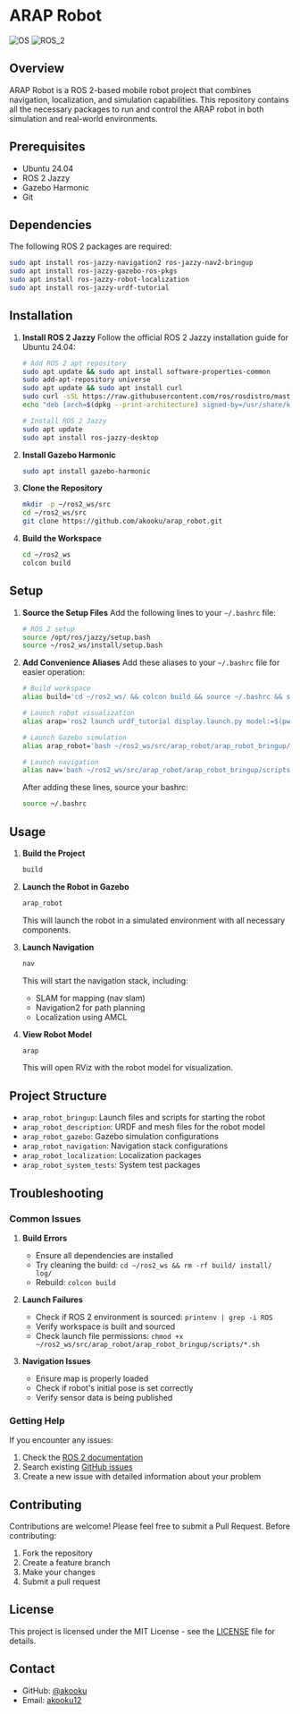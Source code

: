 # ARAP Robot

![OS](https://img.shields.io/ubuntu/v/ubuntu-wallpapers/noble)
![ROS_2](https://img.shields.io/ros/v/jazzy/rclcpp)

## Overview
ARAP Robot is a ROS 2-based mobile robot project that combines navigation, localization, and simulation capabilities. This repository contains all the necessary packages to run and control the ARAP robot in both simulation and real-world environments.

## Prerequisites
- Ubuntu 24.04
- ROS 2 Jazzy
- Gazebo Harmonic
- Git

## Dependencies
The following ROS 2 packages are required:
```bash
sudo apt install ros-jazzy-navigation2 ros-jazzy-nav2-bringup
sudo apt install ros-jazzy-gazebo-ros-pkgs
sudo apt install ros-jazzy-robot-localization
sudo apt install ros-jazzy-urdf-tutorial
```

## Installation

1. **Install ROS 2 Jazzy**
   Follow the official ROS 2 Jazzy installation guide for Ubuntu 24.04:
   ```bash
   # Add ROS 2 apt repository
   sudo apt update && sudo apt install software-properties-common
   sudo add-apt-repository universe
   sudo apt update && sudo apt install curl
   sudo curl -sSL https://raw.githubusercontent.com/ros/rosdistro/master/ros.key -o /usr/share/keyrings/ros-archive-keyring.gpg
   echo "deb [arch=$(dpkg --print-architecture) signed-by=/usr/share/keyrings/ros-archive-keyring.gpg] http://packages.ros.org/ros2/ubuntu $(. /etc/os-release && echo $UBUNTU_CODENAME) main" | sudo tee /etc/apt/sources.list.d/ros2.list > /dev/null
   
   # Install ROS 2 Jazzy
   sudo apt update
   sudo apt install ros-jazzy-desktop
   ```

2. **Install Gazebo Harmonic**
   ```bash
   sudo apt install gazebo-harmonic
   ```

3. **Clone the Repository**
   ```bash
   mkdir -p ~/ros2_ws/src
   cd ~/ros2_ws/src
   git clone https://github.com/akooku/arap_robot.git
   ```

4. **Build the Workspace**
   ```bash
   cd ~/ros2_ws
   colcon build
   ```

## Setup

1. **Source the Setup Files**
   Add the following lines to your `~/.bashrc` file:
   ```bash
   # ROS 2 setup
   source /opt/ros/jazzy/setup.bash
   source ~/ros2_ws/install/setup.bash
   ```

2. **Add Convenience Aliases**
   Add these aliases to your `~/.bashrc` file for easier operation:
   ```bash
   # Build workspace
   alias build='cd ~/ros2_ws/ && colcon build && source ~/.bashrc && source install/setup.bash'
   
   # Launch robot visualization
   alias arap='ros2 launch urdf_tutorial display.launch.py model:=$(pwd)/src/arap_robot/arap_robot_description/urdf/robots/arap_robot.urdf.xacro'
   
   # Launch Gazebo simulation
   alias arap_robot='bash ~/ros2_ws/src/arap_robot/arap_robot_bringup/scripts/arap_robot_gazebo.sh'
   
   # Launch navigation
   alias nav='bash ~/ros2_ws/src/arap_robot/arap_robot_bringup/scripts/arap_navigation.sh'
   ```

   After adding these lines, source your bashrc:
   ```bash
   source ~/.bashrc
   ```

## Usage

1. **Build the Project**
   ```bash
   build
   ```

2. **Launch the Robot in Gazebo**
   ```bash
   arap_robot
   ```
   This will launch the robot in a simulated environment with all necessary components.

3. **Launch Navigation**
   ```bash
   nav
   ```
   This will start the navigation stack, including:
   - SLAM for mapping (nav slam)
   - Navigation2 for path planning
   - Localization using AMCL

4. **View Robot Model**
   ```bash
   arap
   ```
   This will open RViz with the robot model for visualization.

## Project Structure
- `arap_robot_bringup`: Launch files and scripts for starting the robot
- `arap_robot_description`: URDF and mesh files for the robot model
- `arap_robot_gazebo`: Gazebo simulation configurations
- `arap_robot_navigation`: Navigation stack configurations
- `arap_robot_localization`: Localization packages
- `arap_robot_system_tests`: System test packages

## Troubleshooting

### Common Issues

1. **Build Errors**
   - Ensure all dependencies are installed
   - Try cleaning the build: `cd ~/ros2_ws && rm -rf build/ install/ log/`
   - Rebuild: `colcon build`

2. **Launch Failures**
   - Check if ROS 2 environment is sourced: `printenv | grep -i ROS`
   - Verify workspace is built and sourced
   - Check launch file permissions: `chmod +x ~/ros2_ws/src/arap_robot/arap_robot_bringup/scripts/*.sh`

3. **Navigation Issues**
   - Ensure map is properly loaded
   - Check if robot's initial pose is set correctly
   - Verify sensor data is being published

### Getting Help
If you encounter any issues:
1. Check the [ROS 2 documentation](https://docs.ros.org/en/jazzy/)
2. Search existing [GitHub issues](https://github.com/akooku/arap_robot/issues)
3. Create a new issue with detailed information about your problem

## Contributing
Contributions are welcome! Please feel free to submit a Pull Request. Before contributing:
1. Fork the repository
2. Create a feature branch
3. Make your changes
4. Submit a pull request

## License
This project is licensed under the MIT License - see the [LICENSE](LICENSE) file for details.

## Contact
- GitHub: [@akooku](https://github.com/akooku)
- Email: [akooku12](akooku12@gmail.com)
